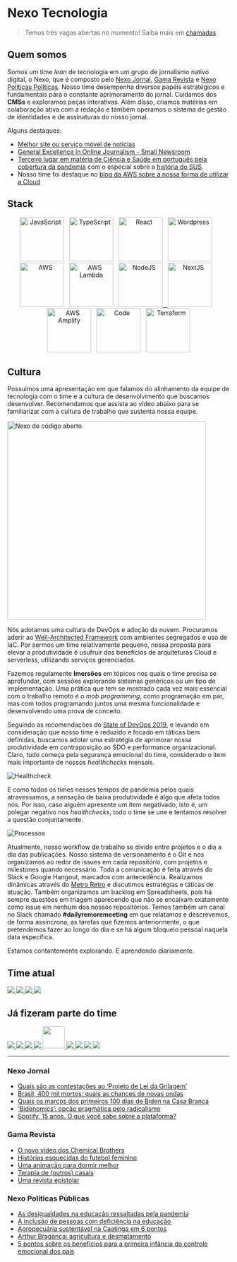 # Nexo Tecnologia

> Temos três vagas abertas no momento! Saiba mais em [chamadas](chamadas/2021/README.md)

## Quem somos

Somos um time *lean* de tecnologia em um grupo de jornalismo nativo digital, o Nexo, que é composto pelo [Nexo Jornal](https://nexojornal.com.br), [Gama Revista](https://gamarevista.uol.com.br) e [Nexo Políticas Políticas](https://pp.nexojornal.com.br). Nosso time desempenha diversos papéis estratégicos e fundamentais para o constante aprimoramento do jornal. Cuidamos dos **CMSs** e exploramos peças interativas. Além disso, criamos matérias em colaboração ativa com a redação e também operamos o sistema de gestão de identidades e de assinaturas do nosso jornal.

Alguns destaques:

- [Melhor site ou serviço móvel de notícias](https://events.wan-ifra.org/events/latam-digital-media-awards-2017/content/1637)
- [General Excellence in Online Journalism - Small Newsroom](https://awards.journalists.org/winners/2017/)
- [Terceiro lugar em matéria de Ciência e Saúde em português pela cobertura da pandemia](https://www.icfj.org/news/journalists-icfj-network-honored-pandemic-coverage-five-languages) com o especial sobre a [história do SUS](https://www.nexojornal.com.br/especial/2020/04/28/O-passado-o-presente-e-o-futuro-do-SUS-para-ler-guardar-e-consultar).
- Nosso time foi destaque no [blog da AWS sobre a nossa forma de utilizar a Cloud](https://aws.amazon.com/pt/blogs/startups/news-startup-nexo-runs-a-lean-tech-team-by-leveraging-aws-and-amplify/)

## Stack

<p align="middle">
<a href="https://amzn.to/3tpAp6i" target="_blank" title="JavaScript" alt="JavaScript"><img src="https://cdn.worldvectorlogo.com/logos/logo-javascript.svg" alt="JavaScript" width="100px"  style="max-width:100px;"/></a>&nbsp; &nbsp;<a href="https://amzn.to/2QorOSA" target="_blank" title="TypeScript" alt="TypeScript"><img src="https://cdn.worldvectorlogo.com/logos/typescript.svg" alt="TypeScript" width="100px"  style="max-width:100px;"/></a>&nbsp; &nbsp;<a href="https://pt-br.reactjs.org/" target="_blank" title="React" alt="React"><img src="https://cdn.worldvectorlogo.com/logos/react-2.svg" alt="React"  width="100px"  style="max-width:100px;"/></a>&nbsp; &nbsp;<a href="https://wordpress.org/" target="_blank" title="WP" alt="WP"><img src="https://cdn.worldvectorlogo.com/logos/wordpress-blue.svg" alt="Wordpress"  width="100px"  style="max-width:100px;"/></a>&nbsp; &nbsp;<a href="https://devbooks.club/books/aws-well-architected/" target="_blank" title="AWS" alt="AWS"><img src="https://cdn.worldvectorlogo.com/logos/aws-2.svg" alt="AWS"  width="100px"  style="max-width:100px;"/></a>&nbsp; &nbsp;<a href="https://aws.amazon.com/serverless/" target="_blank" title="Serverless" alt="Serverless"><img src="https://cdn.worldvectorlogo.com/logos/aws-lambda-1.svg" alt="AWS Lambda" width="100px"  style="max-width:100px;"/></a>&nbsp; &nbsp;<a href="https://nodejs.org/" target="_blank" title="NodeJS" alt="NodeJS"><img src="https://cdn.worldvectorlogo.com/logos/nodejs-icon.svg" alt="NodeJS" width="100px"  style="max-width:100px;"/>&nbsp; &nbsp;<a href="https://nextjs.org/" target="_blank" title="NextJS" alt="NextJS"><img src="https://cdn.worldvectorlogo.com/logos/nextjs-3.svg" alt="NextJS" width="100px"  style="max-width:100px;"/></a>&nbsp; &nbsp;<a href="https://docs.amplify.aws/" target="_blank" title="AWS Amplify" alt="AWS Amplify"><img src="https://docs.amplify.aws/assets/logo-dark.svg" alt="AWS Amplify" width="100px"  style="max-width:100px;"/></a>&nbsp; &nbsp;<a href="https://code.visualstudio.com/" target="_blank" title="Code" alt="Code"><img src="https://cdn.worldvectorlogo.com/logos/visual-studio-code.svg" alt="Code" width="100px"  style="max-width:100px;"/></a>&nbsp; &nbsp;<a href="https://www.terraform.io/" target="_blank" title="Terraform" alt="Terraform"><img src="https://cdn.worldvectorlogo.com/logos/terraform-enterprise.svg" alt="Terraform" width="100px"  style="max-width:100px;"/></a>
</p>


## Cultura

Possuímos uma apresentação em que falamos do alinhamento da equipe de tecnologia com o time e a cultura de desenvolvimento que buscamos desenvolver. Recomendamos que assista ao vídeo abaixo para se familiarizar com a cultura de trabalho que sustenta nossa equipe.

<p align="middle">

<a href="https://www.youtube.com/watch?v=rdpReYuxI5M&t=2s" target="_blank" title="Nexo de código aberto" alt="Nexo de código aberto"><img src="https://i.ytimg.com/vi/rdpReYuxI5M/maxresdefault.jpg" alt="Nexo de código aberto" width="450px"/></a>

</p>

Nós adotamos uma cultura de DevOps e adoção da nuvem. Procuramos aderir ao [Well-Architected Framework](https://aws.amazon.com/pt/architecture/well-architected/?nc1=h_ls&wa-lens-whitepapers.sort-by=item.additionalFields.sortDate&wa-lens-whitepapers.sort-order=desc) com ambientes segregados e uso de IaC. Por sermos um time relativamente pequeno, nossa proposta para elevar a produtividade é usufruir dos benefícios de arquiteturas Cloud e serverless, utilizando serviços gerenciados.

Fazemos regulamente **Imersões** em tópicos nos quais o time precisa se aprofundar, com sessões explorando sistemas genéricos ou um tipo de implementação. Uma prática que tem se mostrado cada vez mais essencial com o trabalho remoto é o _mob programming_, como programação em par, mas com todos programando juntos uma mesma funcionalidade e desenvolvendo uma prova de conceito.

Seguindo as recomendações do [State of DevOps 2019](https://services.google.com/fh/files/misc/state-of-devops-2019.pdf), e levando em consideração que nosso time é reduzido e focado em táticas bem definidas, buscamos adotar uma estratégia de aprimorar nossa produtividade em contraposição ao SDO e performance organizacional. Claro, tudo começa pela segurança emocional do time, considerado o item mais importante de nossos _healthchecks_ mensais.

![Healthcheck](https://nexo-estaticos.s3.amazonaws.com/assets/images/newsletters/tecnologia/hc.png)

E como todos os times nesses tempos de pandemia pelos quais atravessamos, a sensação de baixa produtividade é algo que afeta todos nós. Por isso, caso alguém apresente um item negativado, isto é, um polegar negativo nos _healthchecks_, todo o time se une e tentamos resolver a questão conjuntamente.

![Processos](https://nexo-estaticos.s3.amazonaws.com/assets/images/newsletters/tecnologia/process.png)

Atualmente, nosso workflow de trabalho se divide entre projetos e o dia a dia das publicações. Nosso sistema de versionamento é o Git e nos organizamos ao redor de issues em cada repositório, com projetos e milestones quando necessário. Toda a comunicação é feita através do Slack e Google Hangout, marcados com antecedência. Realizamos dinâmicas através do [Metro Retro](https://metroretro.io/) e discutimos estratégias e táticas de atuação. Também organizamos um backlog em Spreadsheets, pois há sempre questões em triagem aparecendo que não se encaixam exatamente como issue em nenhum dos nossos repositórios. Temos também um canal no Slack chamado **#dailyremoremeeting** em que relatamos e descrevemos, de forma assíncrona, as tarefas que fizemos anteriormente, o que pretendemos fazer ao longo do dia e se há algum bloqueio pessoal naquela data específica.

Estamos contantemente explorando. E aprendendo diariamente.

## Time atual

<a href="https://github.com/atmasuko">
  <img src="https://github.com/atmasuko.png?size=50">
</a>
<a href="https://github.com/krollopes">
  <img src="https://github.com/krollopes.png?size=50">
</a>
<a href="https://github.com/ibrahimcesar">
  <img src="https://github.com/ibrahimcesar.png?size=50">
</a>
<a href="https://github.com/mariannakinuyo">
  <img src="https://github.com/mariannakinuyo.png?size=50">
</a>

## Já fizeram parte do time

<a href="https://github.com/acaua">
  <img src="https://github.com/acaua.png?size=50">
</a>
<a href="https://github.com/alinenaoe">
  <img src="https://github.com/alinenaoe.png?size=50">
</a>
<a href="https://github.com/arieltonglet">
  <img src="https://github.com/arieltonglet.png?size=50">
</a>
<a href="https://github.com/ermsharo">
  <img src="https://github.com/ermsharo.png?size=50">
</a>
<a href="https://github.com/LucasL1993">
  <img src="https://github.com/LucasL1993.png?size=50" width="50">
</a>
<a href="https://github.com/jezzipan">
  <img src="https://github.com/jezzipan.png?size=50">
</a>
<a href="https://github.com/marianaolvr">
  <img src="https://github.com/marianaolvr.png?size=50">
</a>
<a href="https://github.com/tuannyruiz">
  <img src="https://github.com/tuannyruiz.png?size=50">
</a>
<a href="https://github.com/wbfreitas">
  <img src="https://github.com/wbfreitas.png?size=50">
</a>

--------

### Nexo Jornal

<!-- NEXO_LIST:START -->
- [Quais são as contestações ao ‘Projeto de Lei da Grilagem’](https://www.nexojornal.com.br/expresso/2021/04/29/Quais-s%C3%A3o-as-contesta%C3%A7%C3%B5es-ao-%E2%80%98Projeto-de-Lei-da-Grilagem%E2%80%99)
- [Brasil, 400 mil mortos: quais as chances de novas ondas](https://www.nexojornal.com.br/expresso/2021/04/28/Brasil-400-mil-mortos-quais-as-chances-de-novas-ondas)
- [Quais os marcos dos primeiros 100 dias de Biden na Casa Branca](https://www.nexojornal.com.br/expresso/2021/04/28/Quais-os-marcos-dos-primeiros-100-dias-de-Biden-na-Casa-Branca)
- [‘Bidenomics’: opção pragmática pelo radicalismo](https://www.nexojornal.com.br/colunistas/2021/%E2%80%98Bidenomics%E2%80%99-op%C3%A7%C3%A3o-pragm%C3%A1tica-pelo-radicalismo)
- [Spotify, 15 anos. O que você sabe sobre a plataforma?](https://www.nexojornal.com.br/interativo/2021/04/28/Spotify-15-anos.-O-que-voc%C3%AA-sabe-sobre-a-plataforma)
<!-- NEXO_LIST:END -->

### Gama Revista

<!-- GAMA_LIST:START -->
- [O novo vídeo dos Chemical Brothers](http://gamarevista.uol.com.br/achamos-que-vale/assistir/o-novo-video-dos-chemical-brothers/)
- [Histórias esquecidas do futebol feminino](http://gamarevista.uol.com.br/achamos-que-vale/ouvir/historias-esquecidas-do-futebol-feminino/)
- [Uma animação para dormir melhor](http://gamarevista.uol.com.br/achamos-que-vale/assistir/uma-animacao-para-dormir-melhor/)
- [Terapia de (outros) casais](http://gamarevista.uol.com.br/achamos-que-vale/assistir/terapia-de-outros-casais/)
- [Uma revista epistolar](http://gamarevista.uol.com.br/achamos-que-vale/ler/uma-revista-epistolar/)
<!-- GAMA_LIST:END -->

### Nexo Políticas Públicas

<!-- PP_LIST:START -->
- [As desigualdades na educação ressaltadas pela pandemia](https://pp.nexojornal.com.br/Dados/2021/04/29/As-desigualdades-na-educa%C3%A7%C3%A3o-ressaltadas-pela-pandemia)
- [A inclusão de pessoas com deficiência na educação](https://pp.nexojornal.com.br/linha-do-tempo/2021/A-inclus%C3%A3o-de-pessoas-com-defici%C3%AAncia-na-educa%C3%A7%C3%A3o)
- [Agropecuária sustentável na Caatinga em 6 pontos](https://pp.nexojornal.com.br/perguntas-que-a-ciencia-ja-respondeu/2021/Agropecu%C3%A1ria-sustent%C3%A1vel-na-Caatinga-em-6-pontos)
- [Arthur Bragança: agricultura e desmatamento](https://pp.nexojornal.com.br/pergunte-a-um-pesquisador/2021/04/27/Arthur-Bragan%C3%A7a-agricultura-e-desmatamento)
- [5 pontos sobre os benefícios para a primeira infância do controle emocional dos pais](https://pp.nexojornal.com.br/perguntas-que-a-ciencia-ja-respondeu/2021/5-pontos-sobre-os-benef%C3%ADcios-para-a-primeira-inf%C3%A2ncia-do-controle-emocional-dos-pais)
<!-- PP_LIST:END -->

